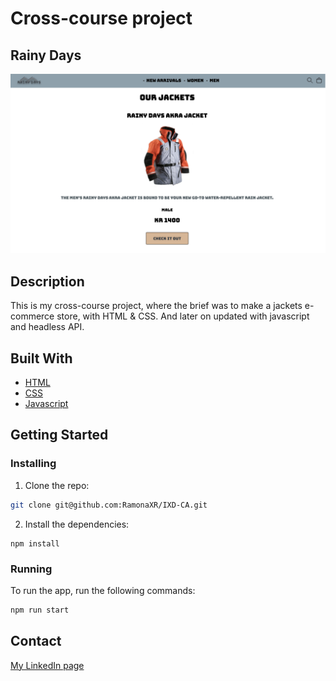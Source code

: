 # Cross-course project

## Rainy Days

![image](/Screenshot%202024-02-27%20at%2019.26.38.png)

## Description

This is my cross-course project, where the brief was to make a jackets e-commerce store, with HTML & CSS. And later on updated with javascript and headless API.

## Built With

-   [HTML](https://developer.mozilla.org/en-US/docs/Web/HTML)
-   [CSS](https://developer.mozilla.org/en-US/docs/Web/CSS)
-   [Javascript](https://developer.mozilla.org/en-US/docs/Web/JavaScript)

## Getting Started

### Installing

1. Clone the repo:

```bash
git clone git@github.com:RamonaXR/IXD-CA.git
```

2. Install the dependencies:

```
npm install
```

### Running

To run the app, run the following commands:

```bash
npm run start
```

## Contact

[My LinkedIn page](https://www.linkedin.com/in/ramona-jensen-9994362b8/)

